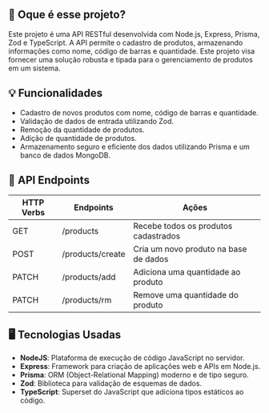 ## 💭 Oque é esse projeto?

Este projeto é uma API RESTful desenvolvida com Node.js, Express, Prisma, Zod e TypeScript.
A API permite o cadastro de produtos, armazenando informações como nome, código de barras e 
quantidade. Este projeto visa fornecer uma solução robusta e tipada para o gerenciamento de
produtos em um sistema.

## 💡 Funcionalidades

- Cadastro de novos produtos com nome, código de barras e quantidade.
- Validação de dados de entrada utilizando Zod.
- Remoção da quantidade de produtos.
- Adição de quantidade de produtos.
- Armazenamento seguro e eficiente dos dados utilizando Prisma e um banco de dados MongoDB.

## 📌 API Endpoints

| HTTP Verbs | Endpoints | Ações |
| --- | --- | --- |
| GET | /products | Recebe todos os produtos cadastrados |
| POST | /products/create | Cria um novo produto na base de dados |
| PATCH | /products/add | Adiciona uma quantidade ao produto |
| PATCH | /products/rm | Remove uma quantidade do produto |

## 🖥️ Tecnologias Usadas

- **NodeJS**: Plataforma de execução de código JavaScript no servidor.
- **Express**: Framework para criação de aplicações web e APIs em Node.js.
- **Prisma**: ORM (Object-Relational Mapping) moderno e de tipo seguro.
- **Zod**: Biblioteca para validação de esquemas de dados.
- **TypeScript**: Superset do JavaScript que adiciona tipos estáticos ao código.
